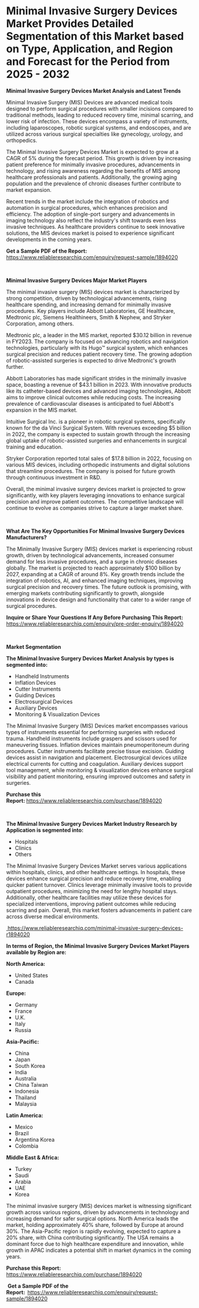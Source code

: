 <p><h1>Minimal Invasive Surgery Devices Market Provides Detailed Segmentation of this Market based on Type, Application, and Region and Forecast for the Period from 2025 - 2032</h1></p><p><strong>Minimal Invasive Surgery Devices Market Analysis and Latest Trends</strong></p>
<p><p>Minimal Invasive Surgery (MIS) Devices are advanced medical tools designed to perform surgical procedures with smaller incisions compared to traditional methods, leading to reduced recovery time, minimal scarring, and lower risk of infection. These devices encompass a variety of instruments, including laparoscopes, robotic surgical systems, and endoscopes, and are utilized across various surgical specialties like gynecology, urology, and orthopedics.</p><p>The Minimal Invasive Surgery Devices Market is expected to grow at a CAGR of 5% during the forecast period. This growth is driven by increasing patient preference for minimally invasive procedures, advancements in technology, and rising awareness regarding the benefits of MIS among healthcare professionals and patients. Additionally, the growing aging population and the prevalence of chronic diseases further contribute to market expansion. </p><p>Recent trends in the market include the integration of robotics and automation in surgical procedures, which enhances precision and efficiency. The adoption of single-port surgery and advancements in imaging technology also reflect the industry's shift towards even less invasive techniques. As healthcare providers continue to seek innovative solutions, the MIS devices market is poised to experience significant developments in the coming years.</p></p>
<p><strong>Get a Sample PDF of the Report:&nbsp;</strong> <a href="https://www.reliableresearchiq.com/enquiry/request-sample/1894020?utm_campaign=2769&utm_medium=2&utm_source=Github&utm_content=ia&utm_term=14042025&utm_id=minimal-invasive-surgery-devices">https://www.reliableresearchiq.com/enquiry/request-sample/1894020</a></p>
<p>&nbsp;</p>
<p><strong>Minimal Invasive Surgery Devices Major Market Players</strong></p>
<p><p>The minimal invasive surgery (MIS) devices market is characterized by strong competition, driven by technological advancements, rising healthcare spending, and increasing demand for minimally invasive procedures. Key players include Abbott Laboratories, GE Healthcare, Medtronic plc, Siemens Healthineers, Smith & Nephew, and Stryker Corporation, among others. </p><p>Medtronic plc, a leader in the MIS market, reported $30.12 billion in revenue in FY2023. The company is focused on advancing robotics and navigation technologies, particularly with its Hugo™ surgical system, which enhances surgical precision and reduces patient recovery time. The growing adoption of robotic-assisted surgeries is expected to drive Medtronic's growth further.</p><p>Abbott Laboratories has made significant strides in the minimally invasive space, boasting a revenue of $43.1 billion in 2023. With innovative products like its catheter-based devices and advanced imaging technologies, Abbott aims to improve clinical outcomes while reducing costs. The increasing prevalence of cardiovascular diseases is anticipated to fuel Abbott's expansion in the MIS market.</p><p>Intuitive Surgical Inc. is a pioneer in robotic surgical systems, specifically known for the da Vinci Surgical System. With revenues exceeding $5 billion in 2022, the company is expected to sustain growth through the increasing global uptake of robotic-assisted surgeries and enhancements in surgical training and education.</p><p>Stryker Corporation reported total sales of $17.8 billion in 2022, focusing on various MIS devices, including orthopedic instruments and digital solutions that streamline procedures. The company is poised for future growth through continuous investment in R&D.</p><p>Overall, the minimal invasive surgery devices market is projected to grow significantly, with key players leveraging innovations to enhance surgical precision and improve patient outcomes. The competitive landscape will continue to evolve as companies strive to capture a larger market share.</p></p>
<p>&nbsp;</p>
<p><strong>What Are The Key Opportunities For Minimal Invasive Surgery Devices Manufacturers?</strong></p>
<p><p>The Minimally Invasive Surgery (MIS) devices market is experiencing robust growth, driven by technological advancements, increased consumer demand for less invasive procedures, and a surge in chronic diseases globally. The market is projected to reach approximately $100 billion by 2027, expanding at a CAGR of around 8%. Key growth trends include the integration of robotics, AI, and enhanced imaging techniques, improving surgical precision and recovery times. The future outlook is promising, with emerging markets contributing significantly to growth, alongside innovations in device design and functionality that cater to a wider range of surgical procedures.</p></p>
<p><strong>Inquire or Share Your Questions If Any Before Purchasing This Report:</strong> <a href="https://www.reliableresearchiq.com/enquiry/pre-order-enquiry/1894020?utm_campaign=2769&utm_medium=2&utm_source=Github&utm_content=ia&utm_term=14042025&utm_id=minimal-invasive-surgery-devices">https://www.reliableresearchiq.com/enquiry/pre-order-enquiry/1894020</a></p>
<p>&nbsp;</p>
<p><strong>Market Segmentation</strong></p>
<p><strong>The Minimal Invasive Surgery Devices Market Analysis by types is segmented into:</strong></p>
<p><ul><li>Handheld Instruments</li><li>Inflation Devices</li><li>Cutter Instruments</li><li>Guiding Devices</li><li>Electrosurgical Devices</li><li>Auxiliary Devices</li><li>Monitoring & Visualization Devices</li></ul></p>
<p><p>The Minimal Invasive Surgery (MIS) Devices market encompasses various types of instruments essential for performing surgeries with reduced trauma. Handheld instruments include graspers and scissors used for maneuvering tissues. Inflation devices maintain pneumoperitoneum during procedures. Cutter instruments facilitate precise tissue excision. Guiding devices assist in navigation and placement. Electrosurgical devices utilize electrical currents for cutting and coagulation. Auxiliary devices support tool management, while monitoring & visualization devices enhance surgical visibility and patient monitoring, ensuring improved outcomes and safety in surgeries.</p></p>
<p><strong>Purchase this Report:&nbsp;</strong><a href="https://www.reliableresearchiq.com/purchase/1894020?utm_campaign=2769&utm_medium=2&utm_source=Github&utm_content=ia&utm_term=14042025&utm_id=minimal-invasive-surgery-devices">https://www.reliableresearchiq.com/purchase/1894020</a></p>
<p>&nbsp;</p>
<p><strong>The Minimal Invasive Surgery Devices Market Industry Research by Application is segmented into:</strong></p>
<p><ul><li>Hospitals</li><li>Clinics</li><li>Others</li></ul></p>
<p><p>The Minimal Invasive Surgery Devices Market serves various applications within hospitals, clinics, and other healthcare settings. In hospitals, these devices enhance surgical precision and reduce recovery time, enabling quicker patient turnover. Clinics leverage minimally invasive tools to provide outpatient procedures, minimizing the need for lengthy hospital stays. Additionally, other healthcare facilities may utilize these devices for specialized interventions, improving patient outcomes while reducing scarring and pain. Overall, this market fosters advancements in patient care across diverse medical environments.</p></p>
<p><a href="https://www.reliableresearchiq.com/minimal-invasive-surgery-devices-r1894020?utm_campaign=2769&utm_medium=2&utm_source=Github&utm_content=ia&utm_term=14042025&utm_id=minimal-invasive-surgery-devices">&nbsp;https://www.reliableresearchiq.com/minimal-invasive-surgery-devices-r1894020</a></p>
<p><strong>In terms of Region, the Minimal Invasive Surgery Devices Market Players available by Region are:</strong></p>
<p>
    <p> <strong> North America: </strong>
        <ul>
            <li>United States</li>
            <li>Canada</li>
        </ul>
        </p> 
    <p> <strong> Europe: </strong>
        <ul>
            <li>Germany</li>
            <li>France</li>
            <li>U.K.</li>
            <li>Italy</li>
            <li>Russia</li>
        </ul>
        </p> 
    <p> <strong> Asia-Pacific: </strong>
        <ul>
            <li>China</li>
            <li>Japan</li>
            <li>South Korea</li>
            <li>India</li>
            <li>Australia</li>
            <li>China Taiwan</li>
            <li>Indonesia</li>
            <li>Thailand</li>
            <li>Malaysia</li>
        </ul>
        </p> 
    <p> <strong> Latin America: </strong>
        <ul>
            <li>Mexico</li>
            <li>Brazil</li>
            <li>Argentina Korea</li>
            <li>Colombia</li>
        </ul>
        </p> 
    <p> <strong> Middle East & Africa: </strong>
        <ul>
            <li>Turkey</li>
            <li>Saudi</li>
            <li>Arabia</li>
            <li>UAE</li>
            <li>Korea</li>
        </ul>
    </p>
    </p>
<p><p>The minimal invasive surgery (MIS) devices market is witnessing significant growth across various regions, driven by advancements in technology and increasing demand for safer surgical options. North America leads the market, holding approximately 40% share, followed by Europe at around 30%. The Asia-Pacific region is rapidly evolving, expected to capture a 20% share, with China contributing significantly. The USA remains a dominant force due to high healthcare expenditure and innovation, while growth in APAC indicates a potential shift in market dynamics in the coming years.</p></p>
<p><strong>Purchase this Report: </strong><a href="https://www.reliableresearchiq.com/purchase/1894020?utm_campaign=2769&utm_medium=2&utm_source=Github&utm_content=ia&utm_term=14042025&utm_id=minimal-invasive-surgery-devices">https://www.reliableresearchiq.com/purchase/1894020</a></p>
<p>&nbsp;<strong>Get a Sample PDF of the Report:&nbsp;&nbsp;</strong><a href="https://www.reliableresearchiq.com/enquiry/request-sample/1894020?utm_campaign=2769&utm_medium=2&utm_source=Github&utm_content=ia&utm_term=14042025&utm_id=minimal-invasive-surgery-devices">https://www.reliableresearchiq.com/enquiry/request-sample/1894020</a></p>
<p><strong></strong></p>
<p><p></p><p></p><p></p></p>